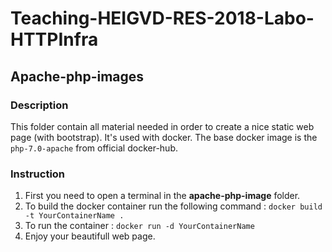 # Teaching-HEIGVD-RES-2018-Labo-HTTPInfra

## Apache-php-images

### Description

This folder contain all material needed in order to create a nice static web page (with bootstrap). It's used with docker. The base docker image is the `php-7.0-apache` from official docker-hub.

### Instruction

1. First you need to open a terminal in the **apache-php-image** folder.
2. To build the docker container run the following command : `docker build -t YourContainerName .`
3. To run the container : `docker run -d YourContainerName`
4. Enjoy your beautifull web page.
